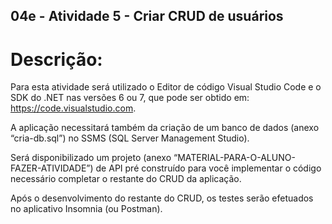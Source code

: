 ## 04e - Atividade 5 - Criar CRUD de usuários
# Descrição:
Para esta atividade será utilizado o Editor de código Visual Studio Code e o SDK do .NET nas versões 6 ou 7, que pode ser obtido em: https://code.visualstudio.com.  
 
A aplicação necessitará também da criação de um banco de dados (anexo “cria-db.sql”) no SSMS (SQL Server Management Studio).  
 
Será disponibilizado um projeto (anexo “MATERIAL-PARA-O-ALUNO-FAZER-ATIVIDADE”) de API pré construído para você implementar o código necessário completar o restante do CRUD da aplicação.  
 
Após o desenvolvimento do restante do CRUD, os testes serão efetuados no aplicativo Insomnia (ou Postman). 